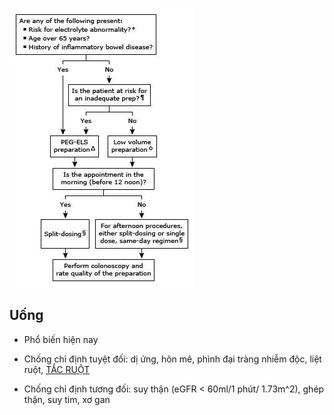 ![Nội soi đại tràng-1685327313182.jpeg](../../../200%20Files/image/N%E1%BB%99i%20soi%20%C4%91%E1%BA%A1i%20tr%C3%A0ng-1685327313182.jpeg)
  

  

  
## Uống
  
- Phổ biến hiện nay
  
- Chống chỉ định tuyệt đối: dị ứng, hôn mê, phình đại tràng nhiễm độc, liệt ruột, [TẮC RUỘT](./T%E1%BA%AEC%20RU%E1%BB%98T.md)
  
- Chống chỉ định tương đối: suy thận (eGFR < 60ml/1 phút/ 1.73m^2), ghép thận, suy tim, xơ gan